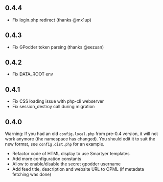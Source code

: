 ## 0.4.4

* Fix login.php redirect (thanks @mx1up)

## 0.4.3

* Fix GPodder token parsing (thanks @sezuan)

## 0.4.2

* Fix DATA_ROOT env

## 0.4.1

* Fix CSS loading issue with php-cli webserver
* Fix session_destroy call during migration

## 0.4.0

Warning: If you had an old `config.local.php` from pre-0.4 version, it will not work anymore (the namespace has changed). You should edit it to suit the new format, see `config.dist.php` for an example.

* Refactor code of HTML display to use Smartyer templates
* Add more configuration constants
* Allow to enable/disable the secret gpodder username
* Add feed title, description and website URL to OPML (if metadata fetching was done)
